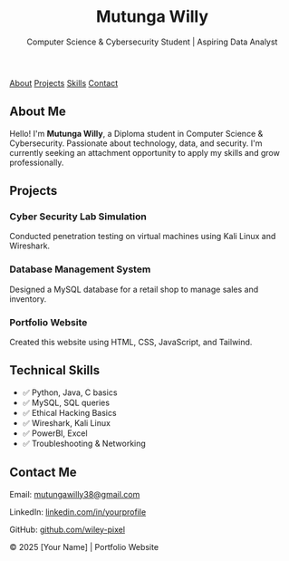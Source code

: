 <!DOCTYPE html>
<html lang="en">
<head>
  <meta charset="UTF-8">
  <meta name="viewport" content="width=device-width, initial-scale=1.0">
  <title>Mutunga Willy- Portfolio</title>
  <script src="https://cdn.tailwindcss.com"></script>
</head>
<body class="bg-gray-100 text-gray-900">

  <!-- Header -->
  <header class="bg-gray-900 text-white py-10">
    <div class="max-w-4xl mx-auto text-center">
      <h1 class="text-4xl font-bold">Mutunga Willy</h1>
      <p class="text-lg mt-2">Computer Science & Cybersecurity Student | Aspiring Data Analyst</p>
    </div>
  </header>

  <!-- Navigation -->
  <nav class="bg-gray-800">
    <div class="max-w-4xl mx-auto flex justify-center space-x-6 py-3">
      <a href="#about" class="text-white hover:text-yellow-400">About</a>
      <a href="#projects" class="text-white hover:text-yellow-400">Projects</a>
      <a href="#skills" class="text-white hover:text-yellow-400">Skills</a>
      <a href="#contact" class="text-white hover:text-yellow-400">Contact</a>
    </div>
  </nav>

  <!-- About Section -->
  <section id="about" class="max-w-4xl mx-auto my-12 p-6 bg-white rounded-xl shadow">
    <h2 class="text-2xl font-semibold mb-4">About Me</h2>
    <p>Hello! I'm <b>Mutunga Willy</b>, a Diploma student in Computer Science & Cybersecurity. 
       Passionate about technology, data, and security. I'm currently seeking an 
       attachment opportunity to apply my skills and grow professionally.</p>
  </section>

  <!-- Projects Section -->
  <section id="projects" class="max-w-4xl mx-auto my-12 p-6 bg-white rounded-xl shadow">
    <h2 class="text-2xl font-semibold mb-4">Projects</h2>
    <div class="space-y-4">
      <div class="p-4 border rounded-lg hover:shadow-lg transition">
        <h3 class="font-bold">Cyber Security Lab Simulation</h3>
        <p>Conducted penetration testing on virtual machines using Kali Linux and Wireshark.</p>
      </div>
      <div class="p-4 border rounded-lg hover:shadow-lg transition">
        <h3 class="font-bold">Database Management System</h3>
        <p>Designed a MySQL database for a retail shop to manage sales and inventory.</p>
      </div>
      <div class="p-4 border rounded-lg hover:shadow-lg transition">
        <h3 class="font-bold">Portfolio Website</h3>
        <p>Created this website using HTML, CSS, JavaScript, and Tailwind.</p>
      </div>
    </div>
  </section>

  <!-- Skills Section -->
  <section id="skills" class="max-w-4xl mx-auto my-12 p-6 bg-white rounded-xl shadow">
    <h2 class="text-2xl font-semibold mb-4">Technical Skills</h2>
    <ul class="grid grid-cols-2 gap-3">
      <li>✅ Python, Java, C basics</li>
      <li>✅ MySQL, SQL queries</li>
      <li>✅ Ethical Hacking Basics</li>
      <li>✅ Wireshark, Kali Linux</li>
      <li>✅ PowerBI, Excel</li>
      <li>✅ Troubleshooting & Networking</li>
    </ul>
  </section>

  <!-- Contact Section -->
  <section id="contact" class="max-w-4xl mx-auto my-12 p-6 bg-white rounded-xl shadow text-center">
    <h2 class="text-2xl font-semibold mb-4">Contact Me</h2>
    <p>Email: <a href="mailto:mutungawilly38@gmail.com" class="text-blue-600">mutungawilly38@gmail.com</a></p>
    <p>LinkedIn: <a href="https://linkedin.com/in/yourprofile" target="_blank" class="text-blue-600">linkedin.com/in/yourprofile</a></p>
    <p>GitHub: <a href="https://github.com/wiley-pixel" target="_blank" class="text-blue-600">github.com/wiley-pixel</a></p>
  </section>

  <!-- Footer -->
  <footer class="bg-gray-900 text-white py-4 text-center">
    <p>© 2025 [Your Name] | Portfolio Website</p>
  </footer>

</body>
</html>
